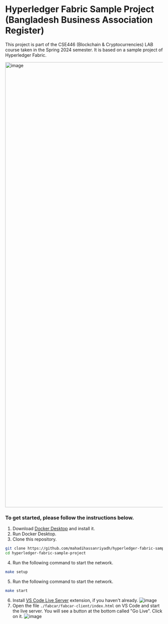 # Hyperledger Fabric Sample Project (Bangladesh Business Association Register)

This project is part of the CSE446 (Blockchain & Cryptocurrencies) LAB course taken in the Spring 2024 semester. It is based on a sample project of Hyperledger Fabric.

<img width="1420" alt="image" src="https://github.com/mahadihassanriyadh/hyperledger-fabric-sample-project/assets/77486566/974cdfc9-c70e-4cf4-a9da-29508f6e9066">

### To get started, please follow the instructions below.
1. Download [Docker Desktop](https://www.docker.com/products/docker-desktop/) and install it.
2. Run Docker Desktop.
3. Clone this repository.
```bash
git clone https://github.com/mahadihassanriyadh/hyperledger-fabric-sample-project
cd hyperledger-fabric-sample-project
```
4. Run the following command to start the network.
```bash
make setup
```
5. Run the following command to start the network.
```bash
make start
```
6. Install [VS Code Live Server](https://marketplace.visualstudio.com/items?itemName=ritwickdey.LiveServer) extension, if you haven't already.
   ![image](https://github.com/mahadihassanriyadh/hyperledger-fabric-sample-project/assets/77486566/34b7044b-a701-4198-95d4-0e1f54899136)
7. Open the file `./fabcar/fabcar-client/index.html` on VS Code and start the live server. You will see a button at the bottom called "Go Live". Click on it.
   ![image](https://github.com/mahadihassanriyadh/hyperledger-fabric-sample-project/assets/77486566/3305f0b7-4739-4f06-9d03-0d2ec371fa59)
